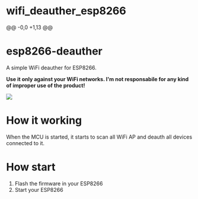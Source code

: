 # wifi_deauther_esp8266

@@ -0,0 +1,13 @@
# esp8266-deauther
A simple WiFi deauther for ESP8266. 

**Use it only against your WiFi networks. I'm not responsabile for any kind of improper use of the product!**

![](https://i0.wp.com/blog.squix.org/wp-content/uploads/2015/05/Screenshot2015-05-2021.27.08.png?fit=320%2C172&ssl=1)

# How it working
When the MCU is started, it starts to scan all WiFi AP and deauth all devices connected to it.

# How start
1. Flash the firmware in your ESP8266
2. Start your ESP8266

